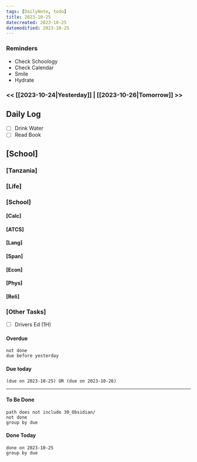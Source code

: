 ```yaml
---
tags: [DailyNote, todo]
title: 2023-10-25
datecreated: 2023-10-25
datemodified: 2023-10-25
---
```


### Reminders
- Check Schoology
- Check Calendar
- Smile
- Hydrate

### << [[2023-10-24|Yesterday]] | [[2023-10-26|Tomorrow]] >>

## Daily Log

- [ ] Drink Water
- [ ] Read Book

## [School]

### [Tanzania]

### [Life]

### [School]

#### [Calc]

#### [ATCS]

#### [Lang]

#### [Span]

#### [Econ]

#### [Phys]

#### [Reli]


### [Other Tasks]

- [ ] Drivers Ed (1H)

#### Overdue
```tasks
not done
due before yesterday
```
#### Due today

```tasks
(due on 2023-10-25) OR (due on 2023-10-26) 

```
---
#### To Be Done

```tasks
path does not include 30_Obsidian/
not done
group by due
```

#### Done Today

```tasks
done on 2023-10-25
group by due
```